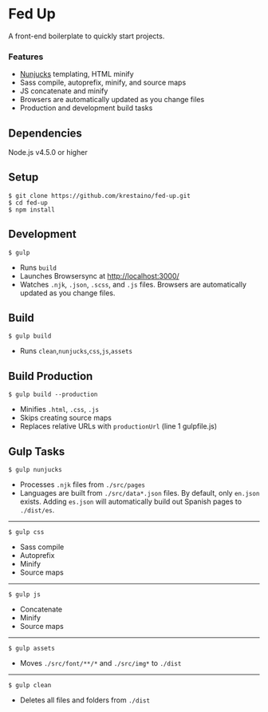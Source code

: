 # Fed Up
A front-end boilerplate to quickly start projects.
### Features
* [Nunjucks](https://mozilla.github.io/nunjucks/) templating, HTML minify
* Sass compile, autoprefix, minify, and source maps
* JS concatenate and minify
* Browsers are automatically updated as you change files
* Production and development build tasks

## Dependencies
Node.js v4.5.0 or higher

## Setup
```
$ git clone https://github.com/krestaino/fed-up.git
$ cd fed-up
$ npm install
```

## Development
```
$ gulp
```
* Runs ```build```
* Launches Browsersync at [http://localhost:3000/](http://localhost:3000/)
* Watches  ```.njk```, ```.json```, ```.scss```, and ```.js``` files. Browsers are automatically updated as you change files.

## Build
```
$ gulp build
```
* Runs ```clean```,```nunjucks```,```css```,```js```,```assets```

## Build Production
```
$ gulp build --production
```
* Minifies ```.html```, ```.css```, ```.js```
* Skips creating source maps
* Replaces relative URLs with ```productionUrl``` (line 1 gulpfile.js)

## Gulp Tasks

```
$ gulp nunjucks
```
* Processes ```.njk``` files from ```./src/pages```
* Languages are built from ```./src/data*.json``` files. By default, only ```en.json``` exists. Adding ```es.json``` will automatically build out Spanish pages to ```./dist/es```.

---
```
$ gulp css
```
* Sass compile
* Autoprefix
* Minify
* Source maps

---
```
$ gulp js
```
* Concatenate
* Minify
* Source maps

---
```
$ gulp assets
```
* Moves ```./src/font/**/*``` and ```./src/img*``` to ```./dist```

---
```
$ gulp clean
```
* Deletes all files and folders from ```./dist```
